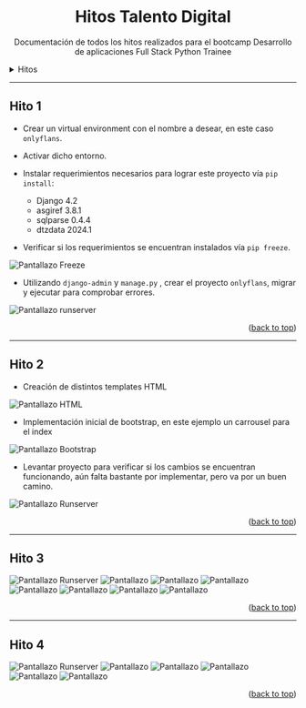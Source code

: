 <a name="readme-top"></a>

<div align="center">
  <h1>Hitos Talento Digital</h1>
  <p>Documentación de todos los hitos realizados para el bootcamp Desarrollo de aplicaciones Full Stack Python Trainee</p>
</div>

<!--  falta por asignar foto onlyflans
<div align="center">
  <a href="">
    <img src="images/logo.png">
  </a>
-->
<!-- tabla de contenidos -->

<details>
  <summary>Hitos</summary>
  <ol>
    <li><a href="#hito1">Hito 1</a></li>
    <li><a href="#hito2">Hito 2</a></li>
    <li><a href="#hito3">Hito 3</a></li>
    <li><a href="#hito4">Hito 4</a></li>
  </ol>
</details>

---

## Hito 1 <a name="hito1"></a>

- Crear un virtual environment con el nombre a desear, en este caso `onlyflans`.
- Activar dicho entorno.
- Instalar requerimientos necesarios para lograr este proyecto vía `pip install`:

  - Django 4.2
  - asgiref 3.8.1
  - sqlparse 0.4.4
  - dtzdata 2024.1

- Verificar si los requerimientos se encuentran instalados vía `pip freeze`.

 ![Pantallazo Freeze](requerimientos_hito_1/pip_freeze.png)

- Utilizando `django-admin` y `manage.py`  , crear el proyecto `onlyflans`, migrar y ejecutar para comprobar errores.

 ![Pantallazo runserver](requerimientos_hito_1/runserver_py.png)

 <p align="right">(<a href="#readme-top">back to top</a>)</p>

---

## Hito 2 <a name="hito2"></a>

- Creación de distintos templates HTML

 ![Pantallazo HTML](requerimientos_hito_2/templates_docu.png)

- Implementación inicial de bootstrap, en este ejemplo un carrousel para el index

 ![Pantallazo Bootstrap](requerimientos_hito_2/bootstrap_docu.png)

- Levantar proyecto para verificar si los cambios se encuentran funcionando, aún falta bastante por implementar, pero va por un buen camino.

 ![Pantallazo Runserver](requerimientos_hito_2/crudo_smartphone_docu.png)


<p align="right">(<a href="#readme-top">back to top</a>)</p>

---

## Hito 3 <a name="hito3"></a>

 ![Pantallazo Runserver](hito_3/8_flan.png)
 ![Pantallazo](hito_3/index_(pantallazo_con_requerimientos_hito4).png)
 ![Pantallazo](hito_3/pantallazo_welcome_(con_requerimientos_hito4).png)
 ![Pantallazo](hito_3/about.png)
 ![Pantallazo](hito_3/contacto_admin.png)
 ![Pantallazo](hito_3/contacto_correo_erroneo.png)
 ![Pantallazo](hito_3/contacto_correo_no_erroneo.png)
 ![Pantallazo](hito_3/exito_contacto.png) 

<p align="right">(<a href="#readme-top">back to top</a>)</p>

---

## Hito 4 <a name="hito4"></a>

 ![Pantallazo Runserver](hito_4/bienvenido_usuario.png)
 ![Pantallazo](hito_4/cerrar_sesion.png)
 ![Pantallazo](hito_4/elemento_agregado.png)
 ![Pantallazo](hito_4/inicio_sesion_exitoso.png)
 ![Pantallazo](hito_4/pagina_iniciar_sesion.png)
 ![Pantallazo](hito_4/pagina_inicio.png)

<p align="right">(<a href="#readme-top">back to top</a>)</p>
